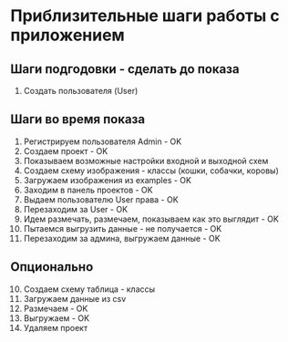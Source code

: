 # Приблизительные шаги работы с приложением

## Шаги подгодовки - сделать до показа
1. Создать пользователя (User)


## Шаги во время показа
1. Регистрируем пользователя Admin - OK
2. Создаем проект - OK
 1. Показываем возможные настройки входной и выходной схем
 2. Создаем схему изображения - классы (кошки, собачки, коровы)
3. Загружаем изображения из examples - OK
4. Заходим в панель проектов - OK
5. Выдаем пользователю User права - OK
6. Перезаходим за User - OK
7. Идем размечать, размечаем, показываем как это выглядит - OK
8. Пытаемся выгрузить данные - не получается - OK
9. Перезаходим за админа, выгружаем данные - OK

## Опционально
10. Создаем схему таблица - классы
11. Загружаем данные из csv
12. Размечаем - OK
13. Выгружаем - OK
14. Удаляем проект

  